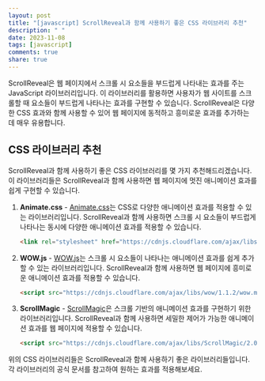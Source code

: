 ```yaml
---
layout: post
title: "[javascript] ScrollReveal과 함께 사용하기 좋은 CSS 라이브러리 추천"
description: " "
date: 2023-11-08
tags: [javascript]
comments: true
share: true
---
```


ScrollReveal은 웹 페이지에서 스크롤 시 요소들을 부드럽게 나타내는 효과를 주는 JavaScript 라이브러리입니다. 이 라이브러리를 활용하면 사용자가 웹 사이트를 스크롤할 때 요소들이 부드럽게 나타나는 효과를 구현할 수 있습니다. ScrollReveal은 다양한 CSS 효과와 함께 사용할 수 있어 웹 페이지에 동적하고 흥미로운 효과를 추가하는 데 매우 유용합니다.

## CSS 라이브러리 추천

ScrollReveal과 함께 사용하기 좋은 CSS 라이브러리를 몇 가지 추천해드리겠습니다. 이 라이브러리들은 ScrollReveal과 함께 사용하면 웹 페이지에 멋진 애니메이션 효과를 쉽게 구현할 수 있습니다.

1. **Animate.css** - [Animate.css](https://animate.style/)는 CSS로 다양한 애니메이션 효과를 적용할 수 있는 라이브러리입니다. ScrollReveal과 함께 사용하면 스크롤 시 요소들이 부드럽게 나타나는 동시에 다양한 애니메이션 효과를 적용할 수 있습니다.

   ```html
   <link rel="stylesheet" href="https://cdnjs.cloudflare.com/ajax/libs/animate.css/4.1.1/animate.min.css" />
   ```

2. **WOW.js** - [WOW.js](https://wowjs.uk/)는 스크롤 시 요소들이 나타나는 애니메이션 효과를 쉽게 추가할 수 있는 라이브러리입니다. ScrollReveal과 함께 사용하면 웹 페이지에 흥미로운 애니메이션 효과를 적용할 수 있습니다.

   ```html
   <script src="https://cdnjs.cloudflare.com/ajax/libs/wow/1.1.2/wow.min.js"></script>
   ```

3. **ScrollMagic** - [ScrollMagic](https://scrollmagic.io/)은 스크롤 기반의 애니메이션 효과를 구현하기 위한 라이브러리입니다. ScrollReveal과 함께 사용하면 세밀한 제어가 가능한 애니메이션 효과를 웹 페이지에 적용할 수 있습니다.

   ```html
   <script src="https://cdnjs.cloudflare.com/ajax/libs/ScrollMagic/2.0.8/ScrollMagic.min.js"></script>
   ```

위의 CSS 라이브러리들은 ScrollReveal과 함께 사용하기 좋은 라이브러리들입니다. 각 라이브러리의 공식 문서를 참고하여 원하는 효과를 적용해보세요.